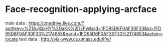# Face-recognition-applying-arcface
train data : https://onedrive.live.com/?authkey=%21AJjQxHY%2DaKK%2DzPw&cid=1FD95D6F0AF30F33&id=1FD95D6F0AF30F33%2174855&parId=1FD95D6F0AF30F33%2174853&action=locate
test data : http://vis-www.cs.umass.edu/lfw/
